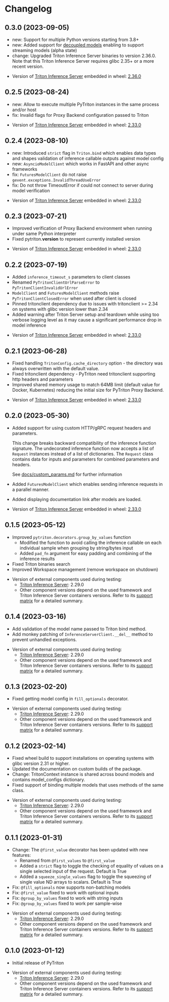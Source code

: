 <!--
Copyright (c) 2022-2023, NVIDIA CORPORATION. All rights reserved.

Licensed under the Apache License, Version 2.0 (the "License");
you may not use this file except in compliance with the License.
You may obtain a copy of the License at

    http://www.apache.org/licenses/LICENSE-2.0

Unless required by applicable law or agreed to in writing, software
distributed under the License is distributed on an "AS IS" BASIS,
WITHOUT WARRANTIES OR CONDITIONS OF ANY KIND, either express or implied.
See the License for the specific language governing permissions and
limitations under the License.
-->

# Changelog

## 0.3.0 (2023-09-05)

- new: Support for multiple Python versions starting from 3.8+
- new: Added support for [decoupled models](https://github.com/triton-inference-server/server/blob/main/docs/user_guide/decoupled_models.md) enabling to support streaming models (alpha state)
- change: Upgraded Triton Inference Server binaries to version 2.36.0. Note that this Triton Inference Server requires glibc 2.35+ or a more recent version.

[//]: <> (put here on external component update with short summary what change or link to changelog)

- Version of [Triton Inference Server](https://github.com/triton-inference-server/) embedded in wheel: [2.36.0](https://github.com/triton-inference-server/server/releases/tag/v2.36.0)


## 0.2.5 (2023-08-24)

- new: Allow to execute multiple PyTriton instances in the same process and/or host
- fix: Invalid flags for Proxy Backend configuration passed to Triton


[//]: <> (put here on external component update with short summary what change or link to changelog)

- Version of [Triton Inference Server](https://github.com/triton-inference-server/) embedded in wheel: [2.33.0](https://github.com/triton-inference-server/server/releases/tag/v2.33.0)

## 0.2.4 (2023-08-10)

- new: Introduced `strict` flag in `Triton.bind` which enables data types and shapes validation of inference callable outputs
  against model config
- new: `AsyncioModelClient` which works in FastAPI and other async frameworks
- fix: `FuturesModelClient` do not raise `gevent.exceptions.InvalidThreadUseError`
- fix: Do not throw TimeoutError if could not connect to server during model verification

[//]: <> (put here on external component update with short summary what change or link to changelog)

- Version of [Triton Inference Server](https://github.com/triton-inference-server/) embedded in wheel: [2.33.0](https://github.com/triton-inference-server/server/releases/tag/v2.33.0)

## 0.2.3 (2023-07-21)

- Improved verification of Proxy Backend environment when running under same Python interpreter
- Fixed pytriton.__version__ to represent currently installed version

[//]: <> (put here on external component update with short summary what change or link to changelog)

- Version of [Triton Inference Server](https://github.com/triton-inference-server/) embedded in wheel: [2.33.0](https://github.com/triton-inference-server/server/releases/tag/v2.33.0)

## 0.2.2 (2023-07-19)

- Added `inference_timeout_s` parameters to client classes
- Renamed `PyTritonClientUrlParseError` to `PyTritonClientInvalidUrlError`
- `ModelClient` and `FuturesModelClient` methods raise `PyTritonClientClosedError` when used after client is closed
- Pinned tritonclient dependency due to issues with tritonclient >= 2.34 on systems with glibc version lower than 2.34
- Added warning after Triton Server setup and teardown while using too verbose logging level as it may cause a significant performance drop in model inference

[//]: <> (put here on external component update with short summary what change or link to changelog)

- Version of [Triton Inference Server](https://github.com/triton-inference-server/) embedded in wheel: [2.33.0](https://github.com/triton-inference-server/server/releases/tag/v2.33.0)

## 0.2.1 (2023-06-28)

- Fixed handling `TritonConfig.cache_directory` option - the directory was always overwritten with the default value.
- Fixed tritonclient dependency - PyTriton need tritonclient supporting http headers and parameters
- Improved shared memory usage to match 64MB limit (default value for Docker, Kubernetes) reducing the initial size for PyTriton Proxy Backend.

[//]: <> (put here on external component update with short summary what change or link to changelog)

- Version of [Triton Inference Server](https://github.com/triton-inference-server/) embedded in wheel: [2.33.0](https://github.com/triton-inference-server/server/releases/tag/v2.33.0)

## 0.2.0 (2023-05-30)

- Added support for using custom HTTP/gRPC request headers and parameters.

  This change breaks backward compatibility of the inference function signature.
  The undecorated inference function now accepts a list of `Request` instances instead
  of a list of dictionaries. The `Request` class contains data for inputs and parameters
  for combined parameters and headers.

  See [docs/custom_params.md](docs/custom_params.md) for further information

- Added `FuturesModelClient` which enables sending inference requests in a parallel manner.
- Added displaying documentation link after models are loaded.

[//]: <> (put here on external component update with short summary what change or link to changelog)

- Version of [Triton Inference Server](https://github.com/triton-inference-server/) embedded in wheel: [2.33.0](https://github.com/triton-inference-server/server/releases/tag/v2.33.0)

## 0.1.5 (2023-05-12)

- Improved `pytriton.decorators.group_by_values` function
  - Modified the function to avoid calling the inference callable on each individual sample when grouping by string/bytes input
  - Added `pad_fn` argument for easy padding and combining of the inference results
- Fixed Triton binaries search
- Improved Workspace management (remove workspace on shutdown)

[//]: <> (put here on external component update with short summary what change or link to changelog)

- Version of external components used during testing:
  - [Triton Inference Server](https://github.com/triton-inference-server/): 2.29.0
  - Other component versions depend on the used framework and Triton Inference Server containers versions.
    Refer to its [support matrix](https://docs.nvidia.com/deeplearning/frameworks/support-matrix/index.html)
    for a detailed summary.

## 0.1.4 (2023-03-16)

- Add validation of the model name passed to Triton bind method.
- Add monkey patching of `InferenceServerClient.__del__` method to prevent unhandled exceptions.

[//]: <> (put here on external component update with short summary what change or link to changelog)

- Version of external components used during testing:
  - [Triton Inference Server](https://github.com/triton-inference-server/): 2.29.0
  - Other component versions depend on the used framework and Triton Inference Server containers versions.
    Refer to its [support matrix](https://docs.nvidia.com/deeplearning/frameworks/support-matrix/index.html)
    for a detailed summary.

## 0.1.3 (2023-02-20)

- Fixed getting model config in `fill_optionals` decorator.

[//]: <> (put here on external component update with short summary what change or link to changelog)

- Version of external components used during testing:
  - [Triton Inference Server](https://github.com/triton-inference-server/): 2.29.0
  - Other component versions depend on the used framework and Triton Inference Server containers versions.
    Refer to its [support matrix](https://docs.nvidia.com/deeplearning/frameworks/support-matrix/index.html)
    for a detailed summary.

## 0.1.2 (2023-02-14)

- Fixed wheel build to support installations on operating systems with glibc version 2.31 or higher.
- Updated the documentation on custom builds of the package.
- Change: TritonContext instance is shared across bound models and contains model_configs dictionary.
- Fixed support of binding multiple models that uses methods of the same class.

[//]: <> (put here on external component update with short summary what change or link to changelog)

- Version of external components used during testing:
  - [Triton Inference Server](https://github.com/triton-inference-server/): 2.29.0
  - Other component versions depend on the used framework and Triton Inference Server containers versions.
    Refer to its [support matrix](https://docs.nvidia.com/deeplearning/frameworks/support-matrix/index.html)
    for a detailed summary.

## 0.1.1 (2023-01-31)

- Change: The `@first_value` decorator has been updated with new features:
  - Renamed from `@first_values` to `@first_value`
  - Added a `strict` flag to toggle the checking of equality of values on a single selected input of the request. Default is True
  - Added a `squeeze_single_values` flag to toggle the squeezing of single value ND arrays to scalars. Default is True
- Fix: `@fill_optionals` now supports non-batching models
- Fix: `@first_value` fixed to work with optional inputs
- Fix: `@group_by_values` fixed to work with string inputs
- Fix: `@group_by_values` fixed to work per sample-wise

[//]: <> (put here on external component update with short summary what change or link to changelog)

- Version of external components used during testing:
  - [Triton Inference Server](https://github.com/triton-inference-server/): 2.29.0
  - Other component versions depend on the used framework and Triton Inference Server containers versions.
    Refer to its [support matrix](https://docs.nvidia.com/deeplearning/frameworks/support-matrix/index.html)
    for a detailed summary.

## 0.1.0 (2023-01-12)

- Initial release of PyTriton

[//]: <> (put here on external component update with short summary what change or link to changelog)

- Version of external components used during testing:
  - [Triton Inference Server](https://github.com/triton-inference-server/): 2.29.0
  - Other component versions depend on the used framework and Triton Inference Server containers versions.
    Refer to its [support matrix](https://docs.nvidia.com/deeplearning/frameworks/support-matrix/index.html)
    for a detailed summary.
